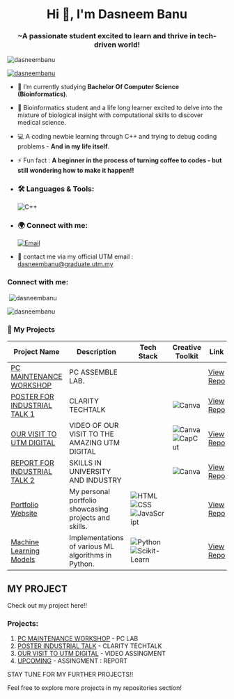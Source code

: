 <h1 align="center">Hi 👋, I'm Dasneem Banu</h1>
<h3 align="center">~A passionate student excited to learn and thrive in tech-driven world!</h3>

<p align="left"> <img src="https://komarev.com/ghpvc/?username=dasneembanu&label=Profile%20views&color=0e75b6&style=flat" alt="dasneembanu" /> </p>

<p align="left"> <a href="https://github.com/ryo-ma/github-profile-trophy"><img src="https://github-profile-trophy.vercel.app/?username=dasneembanu&theme=onedark"" alt="dasneembanu" /></a> </p>

- 🌱 I’m currently studying **Bachelor Of Computer Science (Bioinformatics)**.

- 🧬 Bioinformatics student and a life long learner excited to delve into the mixture of biological insight with computational skills to discover medical science.

- 💻 A coding newbie learning through C++ and trying to debug coding problems - **And in my life itself**.  

- ⚡ Fun fact : **A beginner in the process of turning coffee to codes - but still wondering how to make it happen!!**

- ### 🛠️ Languages & Tools:
    ![C++](https://img.shields.io/badge/-C++-00599C?&logo=c%2B%2B&logoColor=white)

- ### 🌍 Connect with me:  
    [![Email](https://img.shields.io/badge/-Email-red?style=flat-square&logo=Gmail&logoColor=white)](mailto:dasneembanu@graduate.utm.my)   

- 📩 contact me via my official UTM email : dasneembanu@graduate.utm.my

<h3 align="left">Connect with me:</h3>
<p align="left">
</p>

<p>&nbsp;<img align="center" src="https://github-readme-stats.vercel.app/api?username=dasneembanu&show_icons=true&locale=en&theme=onedark" alt="dasneembanu" /></p>

<p><img align="center" src="https://github-readme-streak-stats.herokuapp.com/?user=dasneembanu&theme=onedark&" alt="dasneembanu" /></p>

### 🚀 My Projects

| Project Name                                                                 | Description                                | Tech Stack         | Creative Toolkit       | Link                   | 
|------------------------------------------------------------------------------|--------------------------------------------|--------------------|------------------------|------------------------|
| [PC MAINTENANCE WORKSHOP](https://github.com/DasneemBanu/LAB-PC-ASSEMBLE-/issues/1#issue-2630967456) | PC ASSEMBLE LAB. |  | | [View Repo](https://github.com/DasneemBanu/LAB-PC-ASSEMBLE-/issues/1#issue-2630967456) |
| [POSTER FOR INDUSTRIAL TALK 1](https://github.com/DasneemBanu/INDUSTRIAL-TALK-1-CLARITY-TECHTALK-.git) | CLARITY TECHTALK |   | ![Canva](https://img.shields.io/badge/-Canva-00C4CC?logo=canva&logoColor=white) | [View Repo](https://github.com/DasneemBanu/INDUSTRIAL-TALK-1-CLARITY-TECHTALK-.git) |
| [OUR VISIT TO UTM DIGITAL](https://github.com/DasneemBanu/VISIT-TO-UTM-DIGITAL.git) | VIDEO OF OUR VISIT TO THE AMAZING UTM DIGITAL |   | ![Canva](https://img.shields.io/badge/-Canva-00C4CC?logo=canva&logoColor=white) ![CapCut](https://img.shields.io/badge/-CapCut-000000?logo=tiktok&logoColor=white) | [View Repo](https://github.com/DasneemBanu/INDUSTRIAL-TALK-1-CLARITY-TECHTALK-.git) |
| [REPORT FOR INDUSTRIAL TALK 2](https://github.com/DasneemBanu/INDUSTRIAL-TALK-1-CLARITY-TECHTALK-.git) | SKILLS IN UNIVERSITY AND INDUSTRY   |  | ![Canva](https://img.shields.io/badge/-Canva-00C4CC?logo=canva&logoColor=white)| [View Repo](README.md) |
| [Portfolio Website](https://github.com/your-username/portfolio-website)     | My personal portfolio showcasing projects and skills. | ![HTML](https://img.shields.io/badge/-HTML-E34F26?logo=html5&logoColor=white) ![CSS](https://img.shields.io/badge/-CSS-1572B6?logo=css3&logoColor=white) ![JavaScript](https://img.shields.io/badge/-JavaScript-F7DF1E?logo=javascript&logoColor=black) | | [View Repo](https://github.com/your-username/portfolio-website) |
| [Machine Learning Models](https://github.com/your-username/ml-models)       | Implementations of various ML algorithms in Python. | ![Python](https://img.shields.io/badge/-Python-3776AB?logo=python&logoColor=white) ![Scikit-Learn](https://img.shields.io/badge/-Scikit_Learn-F7931E?logo=scikit-learn&logoColor=white) |  | [View Repo](https://github.com/your-username/ml-models) |





## MY PROJECT

Check out my project here!!

### Projects:
1. [PC MAINTENANCE WORKSHOP](https://github.com/DasneemBanu/LAB-PC-ASSEMBLE-/issues/1#issue-2630967456) - PC LAB 
2. [POSTER INDUSTRIAL TALK](https://github.com/DasneemBanu/INDUSTRIAL-TALK-1-CLARITY-TECHTALK-.git) - CLARITY TECHTALK
3. [OUR VISIT TO UTM DIGITAL](https://github.com/DasneemBanu/VISIT-TO-UTM-DIGITAL.git) - VIDEO ASSINGMENT
4. [UPCOMING](---) - ASSINGMENT : REPORT

    
STAY TUNE FOR MY FURTHER PROJECTS!!


Feel free to explore more projects in my repositories section!

